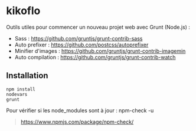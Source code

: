 # kikoflo
Outils utiles pour commencer un nouveau projet web avec Grunt (Node.js) :
* Sass : https://github.com/gruntjs/grunt-contrib-sass
* Auto prefixer : https://github.com/postcss/autoprefixer
* Minifier d'images : https://github.com/gruntjs/grunt-contrib-imagemin
* Auto compilation : https://github.com/gruntjs/grunt-contrib-watch

## Installation
    npm install
    nodevars
    grunt
    
    
Pour vérifier si les node_modules sont à jour :
    npm-check -u
    
> https://www.npmjs.com/package/npm-check/
